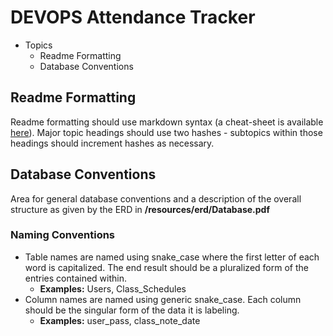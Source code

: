 # DEVOPS Attendance Tracker

* Topics
  * Readme Formatting
  * Database Conventions


## Readme Formatting

Readme formatting should use markdown syntax (a cheat-sheet is available [here](https://github.com/adam-p/markdown-here/wiki/Markdown-Cheatsheet#links)). Major topic headings should use two hashes - subtopics within those headings should increment hashes as necessary.


## Database Conventions

Area for general database conventions and a description of the overall structure as given by the ERD in __/resources/erd/Database.pdf__

### Naming Conventions

* Table names are named using snake_case where the first letter of each word is capitalized. The end result should be a pluralized form of the entries contained within.
  * __Examples:__ Users, Class_Schedules 
* Column names are named using generic snake_case. Each column should be the singular form of the data it is labeling.
  * __Examples:__ user_pass, class_note_date